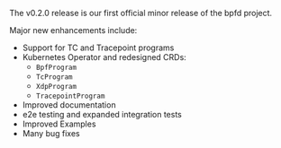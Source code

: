 The v0.2.0 release is our first official minor release of the bpfd project.

Major new enhancements include:

- Support for TC and Tracepoint programs
- Kubernetes Operator and redesigned CRDs:
  - `BpfProgram`
  - `TcProgram`
  - `XdpProgram`
  - `TracepointProgram`
- Improved documentation
- e2e testing and expanded integration tests
- Improved Examples
- Many bug fixes
